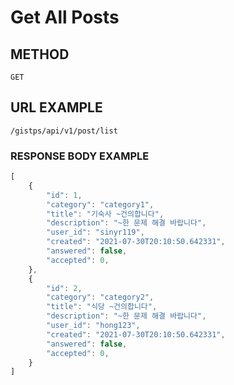 # Get All Posts



## METHOD

```text
GET
```

## URL EXAMPLE

```text
/gistps/api/v1/post/list
```



### RESPONSE BODY EXAMPLE

```javascript
[
    {
        "id": 1,
        "category": "category1",
        "title": "기숙사 ~건의합니다",
        "description": "~한 문제 해결 바랍니다",
        "user_id": "sinyr119",
        "created": "2021-07-30T20:10:50.642331",
        "answered": false,
        "accepted": 0,
    },
    {
        "id": 2,
        "category": "category2",
        "title": "식당 ~건의합니다",
        "description": "~한 문제 해결 바랍니다",
        "user_id": "hong123",
        "created": "2021-07-30T20:10:50.642331",
        "answered": false,
        "accepted": 0,
    }
]
```

